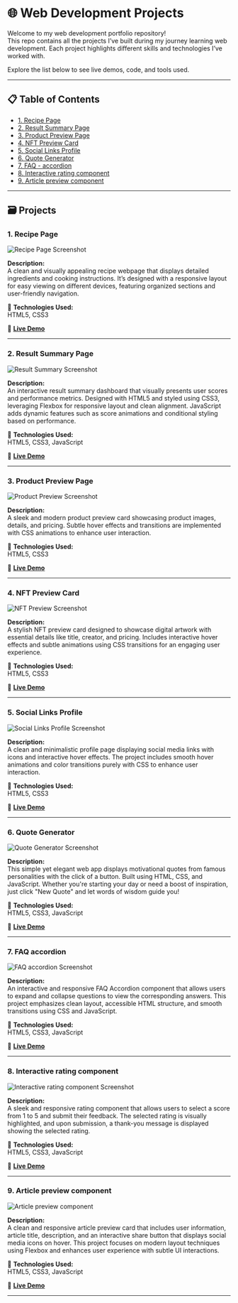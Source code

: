 # 🌐 Web Development Projects 

Welcome to my web development portfolio repository!  
This repo contains all the projects I’ve built during my journey learning web development. Each project highlights different skills and technologies I’ve worked with.

Explore the list below to see live demos, code, and tools used.

---

## 📋 Table of Contents

- [1. Recipe Page](#1-recipe-page)
- [2. Result Summary Page](#2-result-summary-page)
- [3. Product Preview Page](#3-product-preview-page)
- [4. NFT Preview Card](#4-nft-preview-card)
- [5. Social Links Profile](#5-social-links-profile)
- [6. Quote Generator](#6-quote-generator)
- [7. FAQ - accordion](#7-FAQ-accordion)
- [8. Interactive rating component](#8-Interactive-rating-component)
- [9. Article preview component](#9-Article-preview-component)

---

## 🗃️ Projects

### 1. Recipe Page

![Recipe Page Screenshot](images/recipe_page.png)

**Description:**  
A clean and visually appealing recipe webpage that displays detailed ingredients and cooking instructions. It’s designed with a responsive layout for easy viewing on different devices, featuring organized sections and user-friendly navigation.

🔧 **Technologies Used:**  
HTML5, CSS3

🚀 **[Live Demo](https://dilnajoseph.github.io/web-dev_projects/recipe-page/)**

---

### 2. Result Summary Page

![Result Summary Screenshot](images/results_summary.png)

**Description:**  
An interactive result summary dashboard that visually presents user scores and performance metrics. Designed with HTML5 and styled using CSS3, leveraging Flexbox for responsive layout and clean alignment. JavaScript adds dynamic features such as score animations and conditional styling based on performance.

🔧 **Technologies Used:**  
HTML5, CSS3, JavaScript

🚀 **[Live Demo](https://dilnajoseph.github.io/web-dev_projects/result_summary/)**

---

### 3. Product Preview Page

![Product Preview Screenshot](images/product_preview_card.png)

**Description:**  
A sleek and modern product preview card showcasing product images, details, and pricing. Subtle hover effects and transitions are implemented with CSS animations to enhance user interaction.

🔧 **Technologies Used:**  
HTML5, CSS3

🚀 **[Live Demo](https://dilnajoseph.github.io/web-dev_projects/product_preview_card/)**

---

### 4. NFT Preview Card

![NFT Preview Screenshot](images/nft_preview_card.png)

**Description:**  
A stylish NFT preview card designed to showcase digital artwork with essential details like title, creator, and pricing. Includes interactive hover effects and subtle animations using CSS transitions for an engaging user experience.

🔧 **Technologies Used:**  
HTML5, CSS3

🚀 **[Live Demo](https://dilnajoseph.github.io/web-dev_projects/nft_preview_card/)**

---

### 5. Social Links Profile

![Social Links Profile Screenshot](images/social_links_profile.png)

**Description:**  
A clean and minimalistic profile page displaying social media links with icons and interactive hover effects. The project includes smooth hover animations and color transitions purely with CSS to enhance user interaction.

🔧 **Technologies Used:**  
HTML5, CSS3

🚀 **[Live Demo](https://dilnajoseph.github.io/web-dev_projects/2.%20social_links_profile/)**

---

### 6. Quote Generator

![Quote Generator Screenshot](images/quote_generator.png)

**Description:**  
This simple yet elegant web app displays motivational quotes from famous personalities with the click of a button. Built using HTML, CSS, and JavaScript. Whether you're starting your day or need a boost of inspiration, just click "New Quote" and let words of wisdom guide you!

🔧 **Technologies Used:**  
HTML5, CSS3, JavaScript

🚀 **[Live Demo](https://dilnajoseph.github.io/web-dev_projects/quote_generator/)**

---

### 7. FAQ accordion

![FAQ accordion Screenshot](images/FAQ_accordion.png)

**Description:**  
An interactive and responsive FAQ Accordion component that allows users to expand and collapse questions to view the corresponding answers. This project emphasizes clean layout, accessible HTML structure, and smooth transitions using CSS and JavaScript.

🔧 **Technologies Used:**  
HTML5, CSS3, JavaScript

🚀 **[Live Demo](https://dilnajoseph.github.io/web-dev_projects/FAQ%20-%20accordion/)**

---

### 8. Interactive rating component

![Interactive rating component Screenshot](images/interactive_rating_component.png)

**Description:**  
A sleek and responsive rating component that allows users to select a score from 1 to 5 and submit their feedback. The selected rating is visually highlighted, and upon submission, a thank-you message is displayed showing the selected rating. 

🔧 **Technologies Used:**  
HTML5, CSS3, JavaScript

🚀 **[Live Demo](https://dilnajoseph.github.io/web-dev_projects/interactive_rating_component/)**

---

### 9. Article preview component

![Article preview component](images/article_preview_component.png)

**Description:**  
A clean and responsive article preview card that includes user information, article title, description, and an interactive share button that displays social media icons on hover. This project focuses on modern layout techniques using Flexbox and enhances user experience with subtle UI interactions.

🔧 **Technologies Used:**  
HTML5, CSS3, JavaScript

🚀 **[Live Demo](https://dilnajoseph.github.io/web-dev_projects/article-preview-component/)**


---

